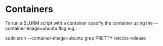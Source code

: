 # Containers

To run a SLURM script with a container specify the container using the --container-image=ubuntu flag e.g.:

sudo srun --container-image=ubuntu grep PRETTY /etc/os-release
